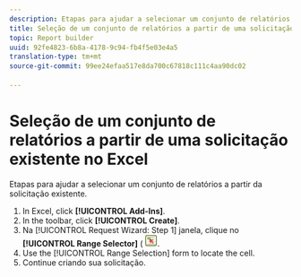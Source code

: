 ```yaml
---
description: Etapas para ajudar a selecionar um conjunto de relatórios a partir da solicitação existente.
title: Seleção de um conjunto de relatórios a partir de uma solicitação existente no Excel
topic: Report builder
uuid: 92fe4823-6b8a-4178-9c94-fb4f5e03e4a5
translation-type: tm+mt
source-git-commit: 99ee24efaa517e8da700c67818c111c4aa90dc02

---
```



# Seleção de um conjunto de relatórios a partir de uma solicitação existente no Excel

Etapas para ajudar a selecionar um conjunto de relatórios a partir da solicitação existente.

1. In Excel, click **[!UICONTROL Add-Ins]**.
1. In the toolbar, click **[!UICONTROL Create]**.
1. Na [!UICONTROL Request Wizard: Step 1] janela, clique no **[!UICONTROL Range Selector]** ( ![](assets/select_cell_icon.png).
1. Use the [!UICONTROL Range Selection] form to locate the cell.
1. Continue criando sua solicitação.
